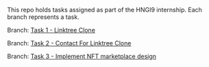 This repo holds tasks assigned as part of the HNGI9 internship. Each branch represents a task.

Branch: [Task 1 - Linktree Clone](https://github.com/FatumaA/hngi9/tree/Task-1---Linktree-clone)

Branch: [Task 2 - Contact For Linktree Clone](https://github.com/FatumaA/hngi9/tree/Task-2---Add-Contact-to-LinkTree-clone)

Branch: [Task 3 - Implement NFT marketplace design](https://github.com/FatumaA/hngi9/tree/Task-3---NFT-marketplace)

